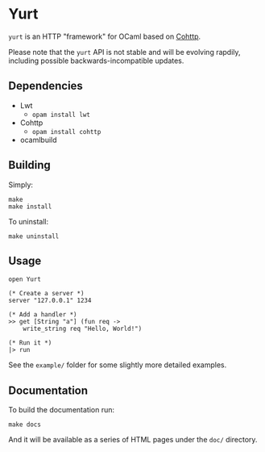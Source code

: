 Yurt
====

`yurt` is an HTTP "framework" for OCaml based on [Cohttp](https://github.com/mirage/ocaml-cohttp).

Please note that the `yurt` API is not stable and will be evolving rapdily, including possible backwards-incompatible updates.

## Dependencies

- Lwt
    - `opam install lwt`
- Cohttp
    - `opam install cohttp`
- ocamlbuild

## Building

Simply:

    make
    make install

To uninstall:

    make uninstall

## Usage

    open Yurt

    (* Create a server *)
    server "127.0.0.1" 1234

    (* Add a handler *)
    >> get [String "a"] (fun req ->
        write_string req "Hello, World!")

    (* Run it *)
    |> run

See the `example/` folder for some slightly more detailed examples.

## Documentation

To build the documentation run:

    make docs

And it will be available as a series of HTML pages under the `doc/` directory.

